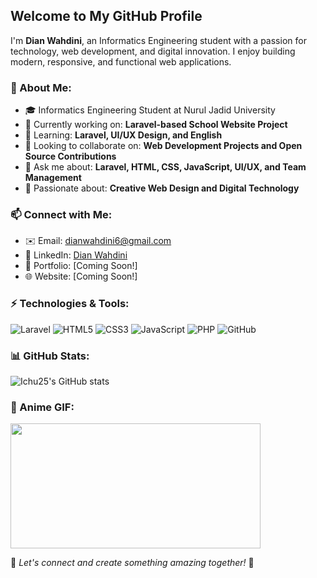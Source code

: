 ## Welcome to My GitHub Profile

I'm **Dian Wahdini**, an Informatics Engineering student with a passion for technology, web development, and digital innovation. I enjoy building modern, responsive, and functional web applications. 

### 🚀 About Me:
- 🎓 Informatics Engineering Student at Nurul Jadid University
- 🔭 Currently working on: **Laravel-based School Website Project**
- 🌱 Learning: **Laravel, UI/UX Design, and English**
- 👯 Looking to collaborate on: **Web Development Projects and Open Source Contributions**
- 💬 Ask me about: **Laravel, HTML, CSS, JavaScript, UI/UX, and Team Management**
- 🎨 Passionate about: **Creative Web Design and Digital Technology**

### 📫 Connect with Me:
- ✉️ Email: [dianwahdini6@gmail.com](mailto:dianwahdini25@gmail.com)
- 💼 LinkedIn: [Dian Wahdini](https://www.linkedin.com/in/dianwahdini)
- 🔗 Portfolio: [Coming Soon!]
- 🌐 Website: [Coming Soon!]

### ⚡ Technologies & Tools:
![Laravel](https://img.shields.io/badge/Laravel-FF2D20?style=for-the-badge&logo=laravel&logoColor=white)
![HTML5](https://img.shields.io/badge/HTML5-E34F26?style=for-the-badge&logo=html5&logoColor=white)
![CSS3](https://img.shields.io/badge/CSS3-1572B6?style=for-the-badge&logo=css3&logoColor=white)
![JavaScript](https://img.shields.io/badge/JavaScript-F7DF1E?style=for-the-badge&logo=javascript&logoColor=black)
![PHP](https://img.shields.io/badge/PHP-777BB4?style=for-the-badge&logo=php&logoColor=white)
![GitHub](https://img.shields.io/badge/GitHub-181717?style=for-the-badge&logo=github&logoColor=white)

### 📊 GitHub Stats:
![Ichu25's GitHub stats](https://github-readme-stats.vercel.app/api?username=Ichu25&show_icons=true&theme=tokyonight)

### 🎌 Anime GIF:
<img src="https://media.giphy.com/media/VbnUQpnihPSIgIXuZv/giphy.gif" width="400" height="200">

🔹 _Let's connect and create something amazing together!_ 🚀
